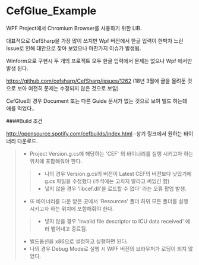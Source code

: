 # CefGlue_Example

WPF Project에서 Chromium Browser를 사용하기 위한 LIB.

대표적으로 CefSharp을 가장 많이 쓰지만 Wpf 버전에서 한글 입력이 한박자 느린 Issue로 인해 대안으로 찾아 보았으나 마찬가지 이슈가 발생됨.

Winform으로 구현시 두 개의 프로젝트 모두 한글 입력에서 문제는 없으나 Wpf 에서만 발생 된다.

https://github.com/cefsharp/CefSharp/issues/1262
(18년 3월에 글을 올려둔 것으로 보아 여전히 문제는 수정되지 않은 것으로 보임)

CefGlue의 경우 Document 또는 다른 Guide 문서가 없는 것으로 보여 빌드 하는데 애를 먹었다..

####Build 조건

http://opensource.spotify.com/cefbuilds/index.html
-상기 링크에서 원하는 바이너리 다운로드.
>- Project Version.g.cs에 해당하는 'CEF' 의 바이너리를 실행 시키고자 하는 위치에 포함해줘야 한다.
>>- 나의 경우 Version.g.cs의 버전이 Latest CEF의 버전보다 낮았기에 g.cs 파일을 수정했다 (주석에는 고치지 말라고 써있긴 함)
>>- 넣지 않을 경우 'libcef.dll'을 로드할 수 없다' 라는 오류 팝업 발생.
>- 또 바이너리를 다운 받은 곳에서 'Resources' 폴더 하위 모든 폴더를 실행 시키고자 하는 위치에 포함해줘야 한다.
>>- 넣지 않을 경우 'Invalid file descriptor to ICU data received' 에러 뱉어내고 종료됨.
>- 빌드옵션을 x86으로 설정하고 실행하면 된다.
>- 나의 경우 Debug Mode로 실행 시 WPF 버전의 브라우저가 로딩이 되지 않았다.
